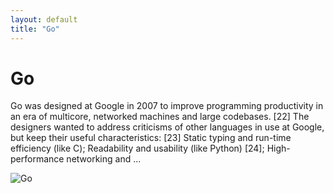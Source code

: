 ```yaml
---
layout: default
title: "Go"
---
```


# Go

Go was designed at Google in 2007 to improve programming productivity in an era of multicore, networked machines and large codebases. [22] The designers wanted to address criticisms of other languages in use at Google, but keep their useful characteristics: [23] Static typing and run-time efficiency (like C); Readability and usability (like Python) [24]; High-performance networking and ...

![Go](https://www.tiobe.com/wp-content/themes/tiobe/tiobe-index/images/Go.png)
